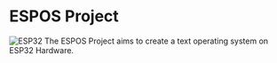 # ESPOS Project
![ESP32](https://github.com/user-attachments/assets/103eeffa-ba77-44f8-879f-4036e2eb5a6e)
The ESPOS Project aims to create a text operating system on ESP32 Hardware.
